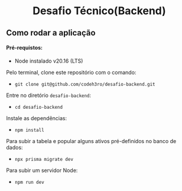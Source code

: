 <h1 align="center">Desafio Técnico(Backend) </h1>

<h2>Como rodar a aplicação</h2>



<h4>Pré-requistos:</h4>

- Node instalado v20.16 (LTS)

Pelo terminal, clone este repositório com o comando:

- `git clone git@github.com/codeh3ro/desafio-backend.git`

Entre no diretório `desafio-backend`:

- `cd desafio-backend`

Instale as dependências:

- `npm install`

Para subir a tabela e popular alguns ativos pré-definidos no banco de dados:

- `npx prisma migrate dev`

Para subir um servidor Node:

- `npm run dev`
